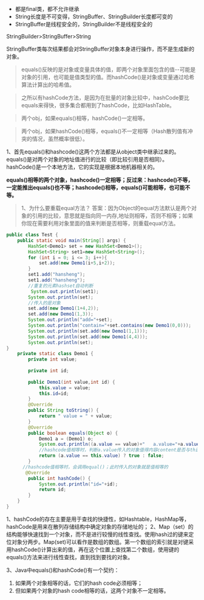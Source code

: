 + 都是final类，都不允许继承
+ String长度是不可变得，StringBuffer、StringBuilder长度都可变的
+ StringBuffer是线程安全的，StringBuilder不是线程安全的

StringBuilder>StringBuffer>String

StringBuffer类每次结果都会对StringBuffer对象本身进行操作，而不是生成新的对象。


> equals()反映的是对象或变量具体的值，即两个对象里面包含的值--可能是对象的引用，也可能是值类型的值。而hashCode()是对象或变量通过哈希算法计算出的哈希值。

>之所以有hashCode方法，是因为在批量的对象比较中，hashCode要比equals来得快，很多集合都用到了hashCode，比如HashTable。

>两个obj，如果equals()相等，hashCode()一定相等。

>两个obj，如果hashCode()相等，equals()不一定相等（Hash散列值有冲突的情况，虽然概率很低）。

1、首先equals()和hashcode()这两个方法都是从object类中继承过来的。
equals()是对两个对象的地址值进行的比较（即比较引用是否相同）。
hashCode()是一个本地方法，它的实现是根据本地机器相关的。


**equals()相等的两个对象，hashcode()一定相等；反过来：hashcode()不等，一定能推出equals()也不等；hashcode()相等，equals()可能相等，也可能不等。**

>1、为什么要重载equal方法？
>答案：因为Object的equal方法默认是两个对象的引用的比较，意思就是指向同一内存,地址则相等，否则不相等；如果你现在需要利用对象里面的值来判断是否相等，则重载equal方法。

```java
public class Test {
    public static void main(String[] args) {
        HashSet<Demo1> set = new HashSet<Demo1>();
        HashSet<String> set1=new HashSet<String>();
        for (int i = 0; i <= 3; i++){
            set.add(new Demo1(i+5,i+2));           
        }
        set1.add("hansheng");
        set1.add("hansheng");
        //重复的元素hashset自动判断
         System.out.println(set1);
        System.out.println(set);
        //传入的是对象
        set.add(new Demo1(1+4,2));
        set.add(new Demo1(1,3));
        System.out.println("add="+set);
        System.out.println("contain="+set.contains(new Demo1(0,0)));
        System.out.println(set.add(new Demo1(1,1)));
        System.out.println(set.add(new Demo1(4,4)));
        System.out.println(set);   
}
    private static class Demo1 {
        private int value;
       
        private int id;
  
        public Demo1(int value,int id) {
            this.value = value;
            this.id=id;
        }
        @Override
        public String toString() {
            return " value = " + value;
        }
        @Override
        public boolean equals(Object o) {
            Demo1 a = (Demo1) o;
            System.out.println((a.value == value)+"   a.value="+a.value+"   value="+value);
            //hashcode值相等时，判断a.value传入的对象值得内容content是否与this.valuehashcode值中的content是否相等，相等则hashset不添加。
            return (a.value == this.value) ? true : false;
        }
      //hashcode值相等时，会调用equal()；此时传入的对象就是值相等的
       @Override
        public int hashCode() {
        	System.out.println("id="+id);
            return id;
        }
    }
}
```
1、hashCode的存在主要是用于查找的快捷性，如Hashtable，HashMap等，hashCode是用来在散列存储结构中确定对象的存储地址的；
2、Map（set）的结构能够快速找到一个对象，而不是进行较慢的线性查找。使用hash过的键来定位对象分两步。Map(set)可以看作是数组的数组。第一个数组的索引就是对键采用hashCode()计算出来的值，再在这个位置上查找第二个数组，使用键的equals()方法来进行线性查找，直到找到要找的对象。

3、Java中equals()和hashCode()有一个契约：
1. 如果两个对象相等的话，它们的hash code必须相等；
2. 但如果两个对象的hash code相等的话，这两个对象不一定相等。
